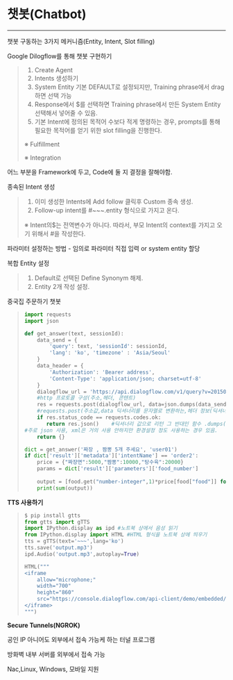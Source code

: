 # **챗봇(Chatbot)**

---

챗봇 구동하는 3가지 메커니즘(Entity, Intent, Slot filling)

Google Dilogflow를 통해 챗봇 구현하기

> 1. Create Agent
> 2. Intents 생성하기
> 3. System Entity 기본 DEFAULT로 설정되지만, Training phrase에서 drag하면 선택 가능
> 4. Response에서 $를 선택하면 Training phrase에서 만든 System Entity 선택해서 넣어줄 수 있음.
> 5. 기본  Intent에 정의된 목적어 수보다 적게 명령하는 경우, prompts를 통해 필요한 목적어를 얻기 위한 slot filling을 진행한다.
>
>  ※ Fulfillment 
>
>  ※ Integration

어느 부분을 Framework에 두고, Code에 둘 지 결정을 잘해야함.

종속된 Intent 생성

> 1. 이미 생성한 Intents에 Add follow 클릭후 Custom 종속 생성.
> 2. Follow-up intent를 #~~~.entity 형식으로 가지고 온다.
>
>  ※ Intent의$는 전역변수가 아니다. 따라서, 부모 Intent의 context를 가지고 오기 위해서 #을 작성한다.

파라미터 설정하는 방법 - 임의로 파라미터 직접 입력 or system entity 할당

복합 Entity 설정

> 1. Default로 선택된 Define Synonym 해제.
> 2. Entity 2개 작성 설정.

중국집 주문하기 챗봇

> ```python
> import requests
> import json
> 
> def get_answer(text, sessionId):
>     data_send = {
>         'query': text, 'sessionId': sessionId,
>         'lang': 'ko', 'timezone' : 'Asia/Seoul'
>     }
>     data_header = {
>         'Authorization': 'Bearer address',
>         'Content-Type': 'application/json; charset=utf-8'
>     }
>     dialogflow_url = 'https://api.dialogflow.com/v1/query?v=20150910'# 20150910은 API버전
>     #http 프로토콜 구성(주소,헤더, 콘텐트)
>     res = requests.post(dialogflow_url, data=json.dumps(data_send), headers=data_header)
>     #requests.post(주소값,data 딕셔너리를 문자열로 변환하는,헤더 정보(딕셔너리type))
>     if res.status_code == requests.codes.ok:
>        return res.json()    #딕셔너리 값으로 리턴 그 반대인 함수 .dumps()
> #주로 json 사용, xml은 거의 사용 안하지만 환경설정 정도 사용하는 경우 있음.
>     return {}
> 
> dict = get_answer('짜장 , 짬뽕 5개 주세요', 'user01')
> if dict['result']['metadata']['intentName'] == 'order2':
>     price = {"짜장면":5000,"짬뽕":10000,"탕수육":20000}
>     params = dict['result']['parameters']['food_number']
>     
>     output = [food.get("number-integer",1)*price[food["food"]] for food in params]#get 함수를 통해 number-integer가 없으면 default로 1로 설정해준다.
>     print(sum(output))
> ```

**TTS 사용하기**

> ```python
> $ pip install gtts
> from gtts import gTTS
> import IPython.display as ipd #노트북 상에서 음성 읽기
> from IPython.display import HTML #HTML 형식을 노트북 상에 띄우기
> tts = gTTS(text='~~~',lang='ko')
> tts.save('output.mp3')
> ipd.Audio('output.mp3',autoplay=True)
> 
> HTML("""
> <iframe
>     allow="microphone;"
>     width="700"
>     height="860"
>     src="https://console.dialogflow.com/api-client/demo/embedded/youraddress">
> </iframe>
> """)
> ```

**Secure Tunnels(NGROK)**

공인 IP 아니어도 외부에서 접속 가능케 하는 터널 프로그램

방화벽 내부 서버를 외부에서 접속 가능

Nac,Linux, Windows, 모바일 지원





